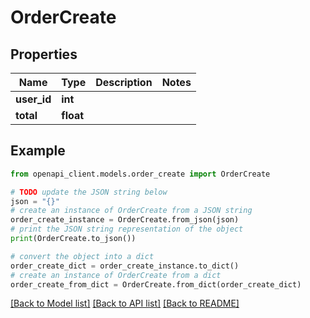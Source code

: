 # OrderCreate


## Properties

Name | Type | Description | Notes
------------ | ------------- | ------------- | -------------
**user_id** | **int** |  | 
**total** | **float** |  | 

## Example

```python
from openapi_client.models.order_create import OrderCreate

# TODO update the JSON string below
json = "{}"
# create an instance of OrderCreate from a JSON string
order_create_instance = OrderCreate.from_json(json)
# print the JSON string representation of the object
print(OrderCreate.to_json())

# convert the object into a dict
order_create_dict = order_create_instance.to_dict()
# create an instance of OrderCreate from a dict
order_create_from_dict = OrderCreate.from_dict(order_create_dict)
```
[[Back to Model list]](../README.md#documentation-for-models) [[Back to API list]](../README.md#documentation-for-api-endpoints) [[Back to README]](../README.md)


